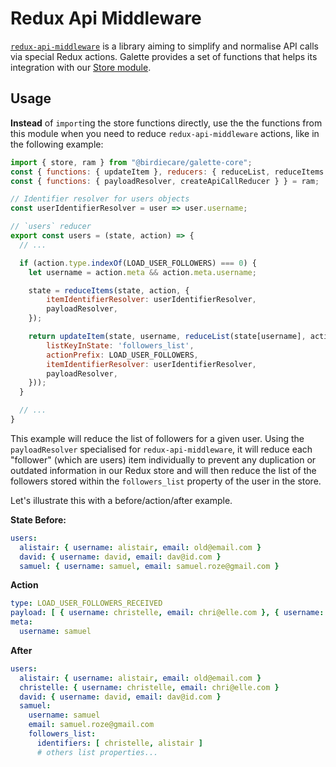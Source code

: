 # Redux Api Middleware

[`redux-api-middleware`](https://github.com/agraboso/redux-api-middleware) is a library
aiming to simplify and normalise API calls via special Redux actions. Galette provides
a set of functions that helps its integration with our [Store module](../store).

## Usage

**Instead** of `import`ing the store functions directly, use the the functions from
this module when you need to reduce `redux-api-middleware` actions, like in the
following example:

```javascript
import { store, ram } from "@birdiecare/galette-core";
const { functions: { updateItem }, reducers: { reduceList, reduceItems } } = store;
const { functions: { payloadResolver, createApiCallReducer } } = ram;

// Identifier resolver for users objects
const userIdentifierResolver = user => user.username;

// `users` reducer
export const users = (state, action) => {
  // ...

  if (action.type.indexOf(LOAD_USER_FOLLOWERS) === 0) {
    let username = action.meta && action.meta.username;

    state = reduceItems(state, action, {
        itemIdentifierResolver: userIdentifierResolver,
        payloadResolver,
    });

    return updateItem(state, username, reduceList(state[username], action, {
        listKeyInState: 'followers_list',
        actionPrefix: LOAD_USER_FOLLOWERS,
        itemIdentifierResolver: userIdentifierResolver,
        payloadResolver,
    }));
  }

  // ...
}
```

This example will reduce the list of followers for a given user. Using the `payloadResolver`
specialised for `redux-api-middleware`, it will reduce each "follower" (which are users)
item individually to prevent any duplication or outdated information in our Redux store
and will then reduce the list of the followers stored within the `followers_list` property
of the user in the store.

Let's illustrate this with a before/action/after example.

**State Before:**
```yaml
users:
  alistair: { username: alistair, email: old@email.com }
  david: { username: david, email: dav@id.com }
  samuel: { username: samuel, email: samuel.roze@gmail.com }
```

**Action**
```yaml
type: LOAD_USER_FOLLOWERS_RECEIVED
payload: [ { username: christelle, email: chri@elle.com }, { username: alistair, email: al@id.com } ]
meta:
  username: samuel
```

**After**
```yaml
users:
  alistair: { username: alistair, email: old@email.com }
  christelle: { username: christelle, email: chri@elle.com }
  david: { username: david, email: dav@id.com }
  samuel:
    username: samuel
    email: samuel.roze@gmail.com
    followers_list:
      identifiers: [ christelle, alistair ]
      # others list properties...
```
